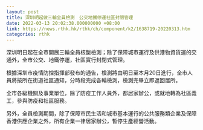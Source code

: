 ```yaml
---
layout: post
title: 深圳明起做三輪全員檢測　公交地鐵停運社區封閉管理
date: 2022-03-13 20:02:38.000000000 +08:00
link: https://news.rthk.hk/rthk/ch/component/k2/1638719-20220313.htm
categories: rthk
---
```


深圳明日起在全市開展三輪全員核酸檢測；除了保障城市運行及供港物資貨運的交通外，全市公交、地鐵停運，社區實行封閉式管理。

根據深圳市疫情防控指揮部發布的通告，檢測將由明日至本月20日進行，全市人員將按所在街道社區通知，分時段完成各輪檢測，檢測完畢立即返回居所。

全市各級機關及事業單位，除了防疫工作人員外，都居家辦公，或就地轉為社區義工，參與防疫和社區服務。

另外，全員檢測期間，除了保障市民生活和城市基本運行的公共服務類企業及保障香港供應企業之外，所有企業一律居家辦公，暫停生產經營活動。
